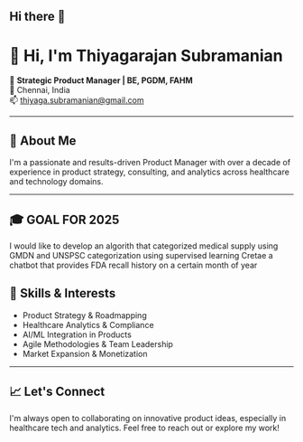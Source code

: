 ## Hi there 👋


# 👋 Hi, I'm Thiyagarajan Subramanian

🎯 **Strategic Product Manager | BE, PGDM, FAHM**  
📍 Chennai, India  
📫 [thiyaga.subramanian@gmail.com](mailto:thiyaga.subramanian@gmail.com)  

---

## 🚀 About Me

I'm a passionate and results-driven Product Manager with over a decade of experience in product strategy, consulting, and analytics across healthcare and technology domains. 

---

## 🎓 GOAL FOR 2025
I would like to develop an algorith that categorized medical supply using GMDN and UNSPSC categorization using supervised learning
Cretae a chatbot that provides FDA recall history on  a certain month of year

## 🧠 Skills & Interests

- Product Strategy & Roadmapping  
- Healthcare Analytics & Compliance  
- AI/ML Integration in Products  
- Agile Methodologies & Team Leadership  
- Market Expansion & Monetization  


---

## 📈 Let's Connect

I'm always open to collaborating on innovative product ideas, especially in healthcare tech and analytics. Feel free to reach out or explore my work!

